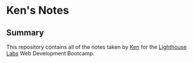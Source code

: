 # Ken's Notes

## Summary

This repository contains all of the notes taken by [Ken](https://github.com/kencancode) for the [Lighthouse Labs](https://www.lighthouselabs.ca/) Web Development Bootcamp.


